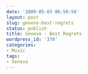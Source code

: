 ```yaml
---
date: '2009-05-03 06:50:58'
layout: post
slug: geneve-best-regrets
status: publish
title: Geneve - Best Regrets
wordpress_id: '370'
categories:
- Music
tags:
- Geneva
---
```





